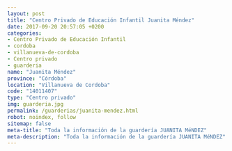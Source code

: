 ```yaml
---
layout: post
title: "Centro Privado de Educación Infantil Juanita Méndez"
date: 2017-09-20 20:57:05 +0200
categories:
- Centro Privado de Educación Infantil
- cordoba
- villanueva-de-cordoba
- Centro privado
- guarderia
name: "Juanita Méndez"
province: "Córdoba"
location: "Villanueva de Cordoba"
code: "14011407"
type: "Centro privado"
img: guarderia.jpg
permalink: /guarderias/juanita-mendez.html
robot: noindex, follow
sitemap: false
meta-title: "Toda la información de la guardería JUANITA MéNDEZ"
meta-description: "Toda la información de la guardería JUANITA MéNDEZ"
---
```

